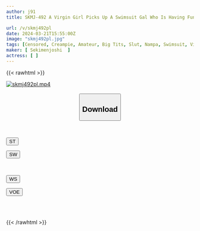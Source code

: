 ```yaml
---
author: j91
title: SKMJ-492 A Virgin Girl Picks Up A Swimsuit Gal Who Is Having Fun On The Beach With Her Boobs Shaking For The First Time! ? A Big-breasted Bikini That Looks Like It's Going To Spill Out, And A Virgin's Big Dick That's About To Get Erect Is Erotic And Erotic. ``Seriously!? It's Really Big.'' ``Would You Like To Have Sex With Me?'' A Super Lucky Development! Raw Sex Brush Stroke Big Orgy Creampie SPECIAL

url: /v/skmj492pl
date: 2024-03-21T15:55:00Z
image: "skmj492pl.jpg"
tags: [Censored, Creampie, Amateur, Big Tits, Slut, Nampa, Swimsuit, Virgin Man	]
maker: [ Sekimenjoshi  ]
actress: [ ]
---
```



{{< rawhtml >}}

<div class="video" data-videoid="LDYv4w39Z3iRLo1">
    <a href="javascript:;">
        <img src="/v/skmj492pl/skmj492pl.jpg" width="WIDTH" height="HEIGHT" alt="skmj492pl.mp4" loading="lazy">
    </a>
</div>

<script type="text/javascript" src="https://j91.asia/asset/on-demand-st.js"></script>

<br>
  <link rel="stylesheet" href="https://j91.asia/asset/bs5.css">
  
  <center>
  <button class="btn btn-primary" type="button" data-bs-toggle="collapse" data-bs-target=".multi-collapse" aria-expanded="false" aria-controls="multiCollapseExample1 multiCollapseExample2"><h2>Download</h2></button></center>
</p>
<div class="row">
  <div class="col">
    <div class="collapse multi-collapse" id="multiCollapseExample1">
      <div class="card card-body">
	      	      <br>
<div class="buttons">  
<p><a href="https://streamtape.to/v/LDYv4w39Z3iRLo1" target="_blank"><button class="btn-hover color-3"><i class="fa fa-download"></i> ST</button></a></p>
<p><a href="https://asnwish.com/hkvsgkgq3z1d" target="_blank"><button class="btn-hover color-2"><i class="fa fa-download"></i> SW</button></a></p></div>
    </div>
  </div>
</div>
  <div class="col">
    <div class="collapse multi-collapse" id="multiCollapseExample2">
      <div class="card card-body">
	      <br>
<div class="buttons">
<p><a href="https://wolfstream.tv/7iiah0k5kquc"><button class="btn-hover color-9"><i class="fa fa-download"></i> WS</button></a></p>
<p><a href="https://voe.sx/aii2fnn8kcp7"><button class="btn-hover color-8"><i class="fa fa-download"></i> VOE</button></a></p></div>
<br><br>
      </div>
    </div>
  </div>
</div>

{{< /rawhtml >}}